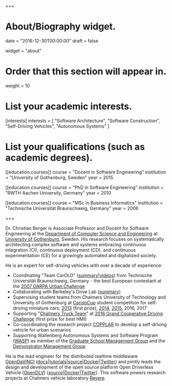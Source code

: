 +++
# About/Biography widget.

date = "2016-12-30T00:00:00"
draft = false

widget = "about"

# Order that this section will appear in.
weight = 10

# List your academic interests.
[interests]
  interests = [
    "Software Architecture",
    "Software Construction",
    "Self-Driving Vehicles",
    "Autonomous Systems"
  ]

# List your qualifications (such as academic degrees).
[[education.courses]]
  course = "Docent in Software Engineering"
  institution = "University of Gothenburg, Sweden"
  year = 2015

[[education.courses]]
  course = "PhD in Software Engineering"
  institution = "RWTH Aachen University, Germany"
  year = 2010

[[education.courses]]
  course = "MSc in Business Informatics"
  institution = "Technische Universität Braunschweig, Germany"
  year = 2006

+++

Dr. Christian Berger is Associate Professor and Docent for Software Engineering at the [Department of Computer Science and Engineering](http://www.chalmers.se/en/departments/cse/Pages/default.aspx) at [University of Gothenburg](http://www.gu.se/), Sweden. His research focuses on systematically architecting complex software and systems embracing continuous integration (CI), continuous deployment (CD), and continuous experimentation (CE) for a growingly automated and digitalized society.

He is an expert for self-driving vehicles with over a decade of experience:

* Coordinating "Team CarOLO" ([summary](http://onlinelibrary.wiley.com/doi/10.1002/rob.20254/abstract;jsessionid=588CF40CB069522E22ED96E8C7F8C156.f03t01)|[videos](https://www.youtube.com/playlist?list=PLB3E9410B8EE768BA)) from Technische Universität Braunschweig, Germany - the best European contestant at the [2007 DARPA Urban Challenge](http://archive.darpa.mil/grandchallenge/)
* Collaborating with Berkeley's Drive Lab ([summary](https://arxiv.org/pdf/1409.2373v1.pdf))
* Supervising student teams from Chalmers University of Technology and University of Gothenburg at [CaroloCup](https://wiki.ifr.ing.tu-bs.de/carolocup/) student competition for self-driving miniature cars: [2013](https://www.chalmers.se/en/news/Pages/Students-won-competition-for-mini-cars.aspx) (first prize), [2014](http://nyhetsbrev.viktoria.se/team-legendary-and-team-tetrix-from-chalmers-and-university-of-gothenburg-are-among-top-three-newcomer-teams-in-self-driving-miniature-vehicles-student-competition-carolocup-in-germa/), [2015](http://www.chalmers.se/en/departments/cse/news/Pages/Carolo-Cup-2015.aspx), 2016, 2017
* Supporting "[Chalmers Truck Team](https://www.chalmers.se/en/news/Pages/Self-driving-trucks-2016.aspx)" at [2016 Grand Cooperative Driving Challenge](http://www.gcdc.net/en/) (first prize for best HMI)
* Co-coordinating the research project [COPPLAR](http://www.chalmers.se/en/departments/s2/news/Pages/COPPLAR-start2016.aspx) to develop a self-driving vehicle for urban scenarios
* Supporting Wallenberg Autonomous Systems and Software Program ([WASP](http://wasp-sweden.org)) as member of the [Graduate School Management Group](http://wasp-sweden.org/about/graduate-school-management-group/) and the [Demonstrator Management Group](http://wasp-sweden.org/about/demonstrator-management-group/)

He is the lead engineer for the distributed realtime middleware [OpenDaVINCI](http://www.opendavinci.org) ([docs](http://docs.opendavinci.org)|[tutorials](http://docs.opendavinci.org/tutorials.html)|[source](http://code.opendavinci.org)|[Docker](https://hub.docker.com/r/seresearch/opendavinci-ubuntu-16.04-complete/tags/)|[Twitter](https://twitter.com/OpenDaVINCI)) and jointly leads the design and development of the open source platform Open Driverless Vehicle ([OpenDLV](http://opendlv.org/)) ([source](https://github.com/chalmers-revere/opendlv.core/)|[Docker](https://hub.docker.com/r/seresearch/opendlv-core-on-opendavinci-ubuntu-16.04-complete/tags/)|[Twitter](https://twitter.com/OpenDLV)). This software powers research projects at Chalmers vehicle laboratory [Revere](http://www.chalmers.se/en/researchinfrastructure/revere/Pages/default.aspx).
